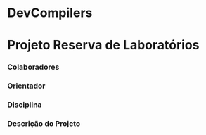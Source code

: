# DevCompilers

<h1>Projeto Reserva de Laboratórios</h1>

<h3>Colaboradores</h3>

<h3>Orientador</h3>

<h3>Disciplina</h3>

<h3>Descrição do Projeto</h3>

